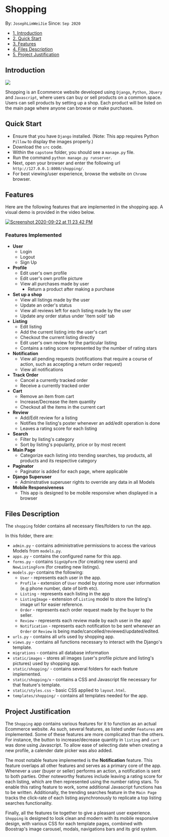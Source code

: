 # Shopping
By: `JosephLimWeiJie` Since: `Sep 2020`

* [1. Introduction](#introduction)
* [2. Quick Start](#quickstart)
* [3. Features](#features)
* [4. Files Description](#filesdescription)
* [5. Project Justification](#justification)

<a name="introduction"></a>
## Introduction
<img align="center" src="https://user-images.githubusercontent.com/59989652/93908297-0823a500-fd31-11ea-860b-ad5a373d3304.png">

Shopping is an Ecommerce website developed using `Django`, `Python`, `JQuery` and `Javascript`, where users can buy or sell products on a common space. Users can sell products by setting up a shop. Each product will be listed on the main page where anyone can browse or make purchases.

<a name="quickstart"></a>
## Quick Start
+ Ensure that you have `Django` installed. (Note: This app requires Python `Pillow` to display the images properly.)
+ Download the `src` code.
+ Within the `capstone` folder, you should see a `manage.py` file.
+ Run the command `python manage.py runserver`.
+ Next, open your browser and enter the following url `http://127.0.0.1:8000/shopping/`.
+ For best viewing/user experience, browse the website on `Chrome` browser.

<a name="features"></a>
## Features
Here are the following features that are implemented in the shopping app. A visual demo is provided in the video below.

[![Screenshot 2020-09-22 at 11 23 42 PM](https://user-images.githubusercontent.com/59989652/93902942-b415c200-fd2a-11ea-9383-2d3f8e5fd56e.png)](https://www.youtube.com/watch?v=36ygc_wrATI&ab_channel=JosephLim)

### Features Implemented
 + **User**
    + Login
    + Logout
    + Sign Up
+ **Profile**
    + Edit user's own profile
    + Edit user's own profile picture
    + View all purchases made by user
        + Return a product after making a purchase
+ **Set up a shop**
    + View all listings made by the user
    + Update an order's status
    + View all reviews left for each listing made by the user
    + Update any order status under 'item sold' tab
+ **Listing**
    + Edit listing
    + Add the current listing into the user's cart
    + Checkout the current listing directly
    + Edit user's own review for the particular listing
    + Contains a rating score represented by the number of rating stars
+ **Notification**
    + View all pending requests (notifications that require a course of action, such as accepting a return order request)
    + View all notifications
+ **Track Order**
    + Cancel a currently tracked order
    + Receive a currently tracked order
+ **Cart**
    + Remove an item from cart
    + Increase/Decrease the item quantity
    + Checkout all the items in the current cart
+ **Review**
    + Add/Edit review for a listing
    + Notifies the listing's poster whenever an add/edit operation is done
    + Leaves a rating score for each listing
+ **Search**
    + Filter by listing's category
    + Sort by listing's popularity, price or by most recent
+ **Main Page**
    +  Categorize each listing into trending searches, top products, all products and its respective category
+ **Paginator**
    + Paginator is added for each page, where applicable
+ **Django Superuser**
    + Adminstrative superuser rights to override any data in all Models
+ **Mobile Responsiveness**
    + This app is designed to be mobile responsive when displayed in a browser

<a name="filesdescription"></a>
## Files Description
The `shopping` folder contains all necessary files/folders to run the app.

In this folder, there are:
+ `admin.py` - contains administrative permissions to access the various Models from `models.py`.
+ `apps.py` - contains the configured name for this app.
+ `forms.py` - contains `SignUpForm` (for creating new users) and `NewListingForm` (for creating new listings).
+ `models.py`- contains the following:
    + `User` - represents each user in the app.
    + `Profile` - extension of `User` model by storing more user information (e.g phone number, date of birth etc).
    + `Listing` - represents each listing in the app
    + `ListingImage` - extension of `Listing` model to store the listing's image url for easier reference.
    + `Order` - represents each order request made by the buyer to the seller.
    + `Review` - represents each review made by each user in the app/
    + `Notification` - represents each notification to be sent whenever an `Order` or `Review` is being made/cancelled/reviewed/updated/edited.
+ `urls.py` - contains all urls used by shopping app.
+ `views.py` - contains all functions necessary to interact with the Django's template.
+ `migrations` - contains all database information
+ `static/images` - stores all images (user's profile picture and listing's pictures) used by shopping app.
+ `static/shopping/` - contains several folders for each feature implemented.
+ `static/shopping/x` - contains a CSS and Javascript file necessary for that feature's template.
+ `static/styles.css` - basic CSS applied to `layout.html`.
+ `templates/shopping/` - contains all templates needed for the app.

<a name="justification"></a>
## Project Justification
The `Shopping` app contains various features for it to function as an actual Ecommerce website. As such, several features, as listed under `Features`
are implemented. Some of these features are more complicated than the others. For instance, the button to increase/decrease quantity in `listing` and `cart`
was done using Javascript. To allow ease of selecting date when creating a new profile, a calender date picker was also added.

The most notable feature implemented is the **Notification** feature. This feature overlaps all other features and serves as a primary core of the app. Whenever a user (buyer or seller) performs an action, a notification is sent to both parties. Other noteworthy features include leaving a rating score for each listing, which are then represented using the number rating stars. To enable this rating feature to work, some additional Javascript functions has to be written. Additionally, the trending searches feature in the `Main Page` tracks the click-rate of each listing asynchronously to replicate a top listing searches functionality.

Finally, all the features tie together to give a pleasant user experience. `Shopping` is designed to look clean and modern with its mobile responsive design, with various CSS for each template pages, combined with Boostrap's image carousel, modals, navigations bars and its grid system.
